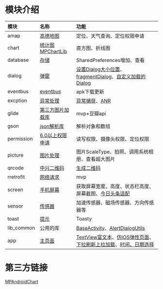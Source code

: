 # 模块介绍
|模块|名称|功能|
|:---|:---|:---|
|amap|[高德地图](https://github.com/fengliang1992/AndroidLibs/blob/master/amap/src/main/java/com/fltry/module/amap/AMapActivity.java)|定位、天气查询、定位权限申请|
|chart|[统计图MPChartLib](https://github.com/fengliang1992/AndroidLibs/blob/master/chart/src/main/java/com/fltry/module/chart/ChartActivity.java)|直方图、折线图|
|database|[存储](https://github.com/fengliang1992/AndroidLibs/blob/master/database/src/main/java/com/fltry/module/database/SPActivity.java)|SharedPreferences增加、查看|
|dialog|[弹窗](https://github.com/fengliang1992/AndroidLibs/blob/master/dialog/src/main/java/com/fltry/module/dialog/DialogActivity.java)|[设置Dialog大小位置](https://github.com/fengliang1992/AndroidLibs/blob/master/dialog/src/main/java/com/fltry/module/dialog/DialogUtli.java)、[fragmentDialog](https://github.com/fengliang1992/AndroidLibs/blob/master/dialog/src/main/java/com/fltry/module/dialog/FragmentDlg.java)、[自定义加载的Dialog](https://github.com/fengliang1992/AndroidLibs/blob/master/dialog/src/main/java/com/fltry/module/dialog/FragmentDlg2.java)|
|eventbus|[eventbus](https://github.com/fengliang1992/AndroidLibs/blob/master/eventbus/src/main/java/com/fltry/module/eventbus/OkHttpActivity.java)|apk下载更新|
|excption|[异常处理](https://github.com/fengliang1992/AndroidLibs/blob/master/excption/src/main/java/com/fltry/module/excption/ExcptionActivity.java)|[异常捕获](https://github.com/fengliang1992/AndroidLibs/blob/master/excption/src/main/java/com/fltry/module/excption/CrashHandler.java)、[ANR](https://github.com/fengliang1992/AndroidLibs/blob/master/excption/src/main/java/com/fltry/module/excption/AppBlockCanaryContext.java)|
|glide|[第三方图片加载库](https://github.com/fengliang1992/AndroidLibs/blob/master/glide/src/main/java/com/fltry/module/glide/GlideActivity.java)|mvp+豆瓣api|
|gson|[json解析库](https://github.com/fengliang1992/AndroidLibs/blob/master/gson/src/main/java/com/fltry/module/gson/GsonActivity.java)|解析对象和数组|
|permission|[6.0以上权限申请](https://github.com/fengliang1992/AndroidLibs/blob/master/permission/src/main/java/com/fltry/module/permission/PermissionActivity.java)|读写权限、摄像头权限、定位权限|
|picture|[图片处理](https://github.com/fengliang1992/AndroidLibs/blob/master/picture/src/main/java/com/fltry/module/picture/PictureActivity.java)|图片ScaleType、拍照、调用系统相册、查看超大图片|
|qrcode|[中兴二维码](https://github.com/fengliang1992/AndroidLibs/blob/master/qrcode/src/main/java/com/fltry/module/qrcode/ZxingActivity.java)|[生成二维码](https://github.com/fengliang1992/AndroidLibs/blob/master/qrcode/src/main/java/com/fltry/module/qrcode/EncodingHandler.java)|
|rretrofit|[网络请求](https://github.com/fengliang1992/AndroidLibs/blob/master/rretrofit/src/main/java/com/fltry/module/rretrofit/RetrofitActivity.java)|mvp|
|screen|[手机屏幕](https://github.com/fengliang1992/AndroidLibs/blob/master/screen/src/main/java/com/fltry/module/screen/ScreenUtilActivity.java)|获取屏幕宽度、高度、状态栏高度、屏幕截图、[今日头条适配](https://github.com/fengliang1992/AndroidLibs/blob/master/screen/src/main/java/com/fltry/module/screen/Density.java)|
|sensor|[传感器](https://github.com/fengliang1992/AndroidLibs/blob/master/sensor/src/main/java/com/fltry/module/sensor/SensorActivity.java)|加速传感器、磁场传感器、方向传感器等|
|toast|[提示](https://github.com/fengliang1992/AndroidLibs/blob/master/toast/src/main/java/com/fltry/module/toast/ToastActivity.java)|Toasty|
|lib_common|公用的库|[BaseActivity](https://github.com/fengliang1992/AndroidLibs/blob/master/lib_common/src/main/java/com/fltry/module/lib_common/BaseActivity.java)、[AlertDialogUtils](https://github.com/fengliang1992/AndroidLibs/blob/master/lib_common/src/main/java/com/fltry/module/lib_common/AlertDialogUtils.java)|
|app|[主页面](https://github.com/fengliang1992/AndroidLibs/blob/master/app/src/main/java/com/fltry/androidlibs/ui/MainActivity.java)|[TextView富文本](https://github.com/fengliang1992/AndroidLibs/blob/master/app/src/main/java/com/fltry/androidlibs/view/autotext/AutoTextActivity.java)、[仿IOS弹性页面](https://github.com/fengliang1992/AndroidLibs/blob/master/app/src/main/java/com/fltry/androidlibs/view/elastic/ElasticActivity.java)、[下拉刷新上拉加载](https://github.com/fengliang1992/AndroidLibs/blob/master/app/src/main/java/com/fltry/androidlibs/view/refresh/RefreshActivity.java)、[时间、日期选择](https://github.com/fengliang1992/AndroidLibs/blob/master/app/src/main/java/com/fltry/androidlibs/view/timeselect/TimeSelectActivity.java)|
# 第三方链接
[MPAndroidChart](https://github.com/PhilJay/MPAndroidChart)
